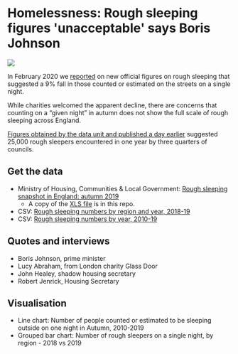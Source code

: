# Homelessness: Rough sleeping figures 'unacceptable' says Boris Johnson

![](https://ichef.bbci.co.uk/news/624/cpsprodpb/188D/production/_111058260_englandroughsleep-nc.png)

In February 2020 we [reported](https://www.bbc.co.uk/news/uk-england-51646254) on new official figures on rough sleeping that suggested a 9% fall in those counted or estimated on the streets on a single night.

While charities welcomed the apparent decline, there are concerns that counting on a “given night” in autumn does not show the full scale of rough sleeping across England. 

[Figures obtained by the data unit and published a day earlier](https://github.com/BBC-Data-Unit/homelessness-real-figure) suggested 25,000 rough sleepers encountered in one year by three quarters of councils.

## Get the data 

* Ministry of Housing, Communities & Local Government: [Rough sleeping snapshot in England: autumn 2019](https://www.gov.uk/government/statistics/rough-sleeping-snapshot-in-england-autumn-2019)
  * A copy of the [XLS file](https://github.com/BBC-Data-Unit/rough-sleeping-2020/blob/master/2019_Rough_Sleeping_Snapshot_Tables.xlsx) is in this repo.
* CSV: [Rough sleeping numbers by region and year, 2018-19](https://github.com/BBC-Data-Unit/rough-sleeping-2020/blob/master/roughsleepregion.csv)
* CSV: [Rough sleeping numbers by year, 2010-19](https://github.com/BBC-Data-Unit/rough-sleeping-2020/blob/master/roughsleep.csv)


## Quotes and interviews

* Boris Johnson, prime minister
* Lucy Abraham, from London charity Glass Door
* John Healey, shadow housing secretary
* Robert Jenrick, Housing Secretary

## Visualisation

* Line chart: Number of people counted or estimated to be sleeping outside on one night in Autumn, 2010-2019
* Grouped bar chart: Number of rough sleepers on a single night, by region - 2018 vs 2019


